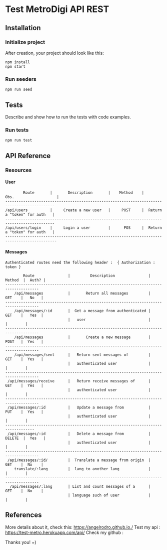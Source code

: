# Test MetroDigi API REST

## Installation

### Initialize project

After creation, your project should look like this:

```
npm install
npm start 
```

### Run seeders

```
npm run seed
```

## Tests

Describe and show how to run the tests with code examples.

### Run tests

```
npm run test
```
## API Reference

### Resources

#### User


            Route       |       Description       |    Method    |       Obs.                   |
    --------------------------------------------------------------------------------------------
    /api/users          |     Create a new user   |     POST     |  Return a "token" for auth   |
    --------------------------------------------------------------------------------------------
    /api/users/login    |     Login a user        |      POS     |  Return a "token" for auth   |
    ---------------------------------------------------------------------------------------------

#### Messages

    Authenticated routes need the following header :  { Authorization : token }

            Route               |         Description               |  Method  |  Auth? | 
    -------------------------------------------------------------------------------------
        /api/messages           |       Return all messages         |   GET    |   No   | 
    -------------------------------------------------------------------------------------
        /api/messages/:id       |  Get a message from authenticated |   GET    |   Yes  |
                                |   user                            |          |        |
    -------------------------------------------------------------------------------------
        /api/messages           |       Create a new message        |   POST   |  Yes   |
    -------------------------------------------------------------------------------------
        /api/messages/sent      |   Return sent messages of         |   GET    |  Yes   |  
                                |   authenticated user              |          |        |
    -------------------------------------------------------------------------------------
     /api/messages/receive      |   Return receive messages of      |   GET    |  Yes   |  
                                |   authenticated user              |          |        |
    -------------------------------------------------------------------------------------
     /api/messages/:id          |   Update a message from           |   PUT    |  Yes   |  
                                |   authenticated user              |          |        |
    -----------------------------------------------------------------------------------
     /api/messages/:id          |   Delete a message from           |  DELETE  |  Yes   |  
                                |   authenticated user              |          |        |
    -------------------------------------------------------------------------------------
     /api/messages/:id/         |  Translate a message from origin  |   GET    |  No    |
        translate/:lang         |  lang to another lang             |          |        |
    -------------------------------------------------------------------------------------
      /api/messages/:lang       | List and count messages of a      |   GET    |  No    |
                                | language such of user             |          |        |


## References

More details about it, check this: https://angelrodro.github.io./
Test my api : https://test-metro.herokuapp.com/api/
Check my github : 

Thanks you! =)


